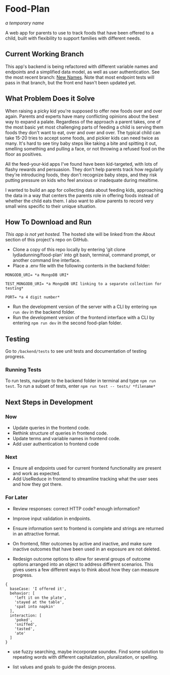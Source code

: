 # Food-Plan

*a temporary name*

A web app for parents to use to track foods that have been offered to a child, built with flexibility to support families with different needs.

## Current Working Branch

This app's backend is being refactored with different variable names and endpoints and a simplified data model, as well as user authentication. 
See the most recent branch: [New Names](https://github.com/lydiadunning/food-plan/tree/NewNames).
Note that most endpoint tests will pass in that branch, but the front end hasn't been updated yet.

## What Problem Does it Solve

When raising a picky kid you're supposed to offer new foods over and over again. 
Parents and experts have many conflicting opinions about the best way to expand a palate. Regardless of the approach a parent takes, one of the most basic yet most challenging parts of feeding a child is serving them foods they don't want to eat, over and over and over.  The typical child can take 15-20 tries to accept some foods, and pickier kids can need twice as many.  It's hard to see tiny baby steps like taking a bite and spitting it out, smelling something and pulling a face, or not throwing a refused food on the floor as positives. 

All the feed-your-kid apps I've found have been kid-targeted, with lots of flashy rewards and persuasion. 
They don't help parents track how regularly they're introducing foods, they don't recognize baby steps, and they risk putting pressure on kids who feel anxious or inadequate during mealtime.

I wanted to build an app for collecting data about feeding kids, approaching the data in a way that centers the parents role in offering foods instead of whether the child eats them. I also want to allow parents to record very small wins specific to their unique situation.

## How To Download and Run

*This app is not yet hosted.*
The hosted site will be linked from the About section of this project's repo on GitHub.

* Clone a copy of this repo locally by entering 'git clone lydiadunning/food-plan' into git bash, terminal, command prompt, or another command line interface.
* Place a .env file with the following contents in the backend folder:
```
MONGODB_URI= *a MongoDB URI*

TEST_MONGODB_URI= *a MongoDB URI linking to a separate collection for testing*

PORT= *a 4 digit number*
```
* Run the development version of the server with a CLI by entering `npm run dev` in the backend folder.
* Run the development version of the frontend interface with a CLI by entering `npm run dev` in the second food-plan folder.

## Testing

Go to `/backend/tests` to see unit tests and documentation of testing progress.

### Running Tests

To run tests, navigate to the backend folder in terminal and type `npm run test`. To run a subset of tests, enter `npm run test -- tests/ *filename* `
## Next Steps in Development

### Now
* Update queries in the frontend code.
* Rethink structure of queries in frontend code.
* Update terms and variable names in frontend code.
* Add user authentication to frontend code

### Next
* Ensure all endpoints used for current frontend functionality are present and work as expected.
* Add UseReduce in frontend to streamline tracking what the user sees and how they got there.

### For Later
* Review responses: correct HTTP code? enough information? 

* Improve input validation in endpoints.

* Ensure information sent to frontend is complete and strings are returned in an attractive format.

* On frontend, filter outcomes by active and inactive, and make sure inactive outcomes that have been used in an exposure are not deleted.

* Redesign outcome options to allow for several groups of outcome options arranged into an object to address different scenarios. This gives users a few different ways to think about how they can measure progress.
```
{
  baseCase: 'I offered it',
  behavior: [
    'left it on the plate',
    'stayed at the table',
    'spat into napkin'
  ],
  interaction: [
    'poked',
    'sniffed',
    'tasted',
    'ate'
  ]
}
```

* use fuzzy searching, maybe incorporate soundex. Find some solution to repeating words with different capitalization, pluralization, or spelling.

* list values and goals to guide the design process.